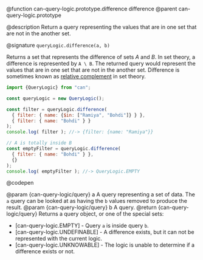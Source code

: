 @function can-query-logic.prototype.difference difference
@parent can-query-logic.prototype

@description Return a query representing the values that are in one set that are not
in the another set.

@signature `queryLogic.difference(a, b)`

  Returns a set that represents the difference of sets _A_ and _B_. In set theory, a difference is
  represented by `A \ B`. The returned query would represent the values that are in one set that are not in the another set. Difference is sometimes known as [relative complement](https://en.wikipedia.org/wiki/Complement_(set_theory)#Relative_complement) in set theory.

  ```js
  import {QueryLogic} from "can";

  const queryLogic = new QueryLogic();

  const filter = queryLogic.difference(
    { filter: { name: {$in: ["Ramiya", "Bohdi"]} } },
    { filter: { name: "Bohdi" } }
  );
  console.log( filter ); //-> {filter: {name: "Ramiya"}}

  // A is totally inside B
  const emptyFilter = queryLogic.difference(
    { filter: { name: "Bohdi" } },
    {}
  );
  console.log( emptyFilter ); //-> QueryLogic.EMPTY
  ```
  @codepen

  @param  {can-query-logic/query} a A query representing a set of data. The `a` query can be looked at as having the `b` values removed to produce the result.
  @param  {can-query-logic/query} b A query.
  @return {can-query-logic/query} Returns a query object, or one of the special sets:
  - [can-query-logic.EMPTY] - Query `a` is inside query `b`.
  - [can-query-logic.UNDEFINABLE] - A difference exists, but it can not be represented with the current logic.
  - [can-query-logic.UNKNOWABLE] - The logic is unable to determine if a difference exists or not.
